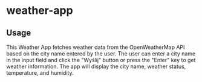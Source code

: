 # weather-app

## Usage

This Weather App fetches weather data from the OpenWeatherMap API based on the city name entered by the user. The user can enter a city name in the input field and click the "Wyślij" button or press the "Enter" key to get weather information. The app will display the city name, weather status, temperature, and humidity.

